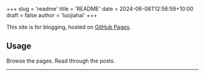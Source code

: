 +++
slug = 'readme'
title = 'README'
date = 2024-06-08T12:56:59+10:00
draft = false
author = 'luojiahai'
+++

This site is for blogging, hosted on [GitHub Pages](https://pages.github.com/).

## Usage

Browse the pages. Read through the posts.

---
